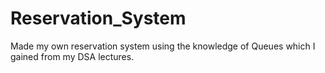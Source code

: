 # Reservation_System
Made my own reservation system using the knowledge of Queues which I gained from my DSA lectures.
